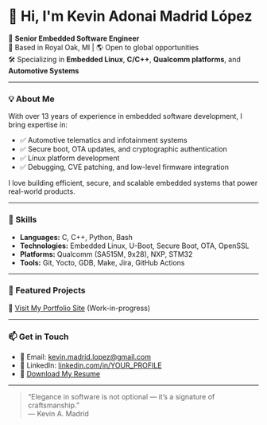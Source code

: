 # 👋 Hi, I'm Kevin Adonai Madrid López

🎯 **Senior Embedded Software Engineer**  
📍 Based in Royal Oak, MI | 🌎 Open to global opportunities  
🛠️ Specializing in **Embedded Linux**, **C/C++**, **Qualcomm platforms**, and **Automotive Systems**

---

### 💡 About Me

With over 13 years of experience in embedded software development, I bring expertise in:

- ✅ Automotive telematics and infotainment systems
- ✅ Secure boot, OTA updates, and cryptographic authentication
- ✅ Linux platform development
- ✅ Debugging, CVE patching, and low-level firmware integration

I love building efficient, secure, and scalable embedded systems that power real-world products.

---

### 🔧 Skills

- **Languages:** C, C++, Python, Bash
- **Technologies:** Embedded Linux, U-Boot, Secure Boot, OTA, OpenSSL
- **Platforms:** Qualcomm (SA515M, 9x28), NXP, STM32
- **Tools:** Git, Yocto, GDB, Make, Jira, GitHub Actions

---

### 🚀 Featured Projects


🔗 [Visit My Portfolio Site](https://reverberence.github.io) (Work-in-progress)

---

### 📫 Get in Touch

- 📧 Email: [kevin.madrid.lopez@gmail.com](mailto:kevin.madrid.lopez@gmail.com)  
- 💼 LinkedIn: [linkedin.com/in/YOUR_PROFILE](https://linkedin.com/in/YOUR_PROFILE)  
- 🧾 [Download My Resume](https://reverberence.github.io/resume.pdf)

---

> “Elegance in software is not optional — it’s a signature of craftsmanship.”  
> — Kevin A. Madrid

